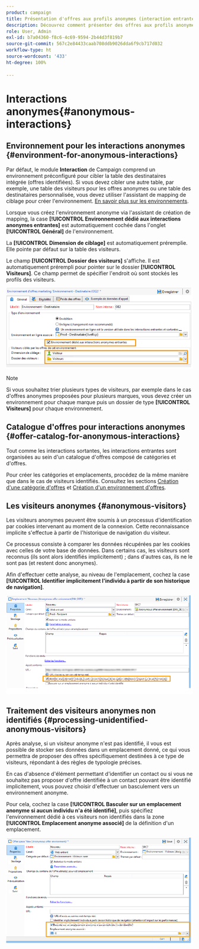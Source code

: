 ```yaml
---
product: campaign
title: Présentation d'offres aux profils anonymes (interaction entrante)
description: Découvrez comment présenter des offres aux profils anonymes
role: User, Admin
exl-id: b7a04360-f8c6-4c69-9594-2b44d3f819b7
source-git-commit: 567c2e84433caab708ddb9026dda6f9cb717d032
workflow-type: ht
source-wordcount: '433'
ht-degree: 100%

---
```


# Interactions anonymes{#anonymous-interactions}

## Environnement pour les interactions anonymes {#environment-for-anonymous-interactions}

Par défaut, le module **Interaction** de Campaign comprend un environnement préconfiguré pour cibler la table des destinataires intégrée (offres identifiées). Si vous devez cibler une autre table, par exemple, une table des visiteurs pour les offres anonymes ou une table des destinataires personnalisée, vous devez utiliser l&#39;assistant de mapping de ciblage pour créer l&#39;environnement. [En savoir plus sur les environnements](interaction-env.md).

Lorsque vous créez l&#39;environnement anonyme via l&#39;assistant de création de mapping, la case **[!UICONTROL Environnement dédié aux interactions anonymes entrantes]** est automatiquement cochée dans l&#39;onglet **[!UICONTROL Général]** de l&#39;environnement.

La **[!UICONTROL Dimension de ciblage]** est automatiquement préremplie. Elle pointe par défaut sur la table des visiteurs.

Le champ **[!UICONTROL Dossier des visiteurs]** s&#39;affiche. Il est automatiquement prérempli pour pointer sur le dossier **[!UICONTROL Visiteurs]**. Ce champ permet de spécifier l&#39;endroit où sont stockés les profils des visiteurs.

![](assets/anonymous_environment_option.png)

>[!NOTE]
>
>Si vous souhaitez trier plusieurs types de visiteurs, par exemple dans le cas d&#39;offres anonymes proposées pour plusieurs marques, vous devez créer un environnement pour chaque marque puis un dossier de type **[!UICONTROL Visiteurs]** pour chaque environnement.

## Catalogue d&#39;offres pour interactions anonymes {#offer-catalog-for-anonymous-interactions}

Tout comme les interactions sortantes, les interactions entrantes sont organisées au sein d&#39;un catalogue d&#39;offres composé de catégories et d&#39;offres.

Pour créer les catégories et emplacements, procédez de la même manière que dans le cas de visiteurs identifiés. Consultez les sections [Création d&#39;une catégorie d&#39;offres](interaction-offer-catalog.md#creating-offer-categories) et [Création d&#39;un environnement d&#39;offres](interaction-env.md#creating-an-offer-environment).

## Les visiteurs anonymes {#anonymous-visitors}

Les visiteurs anonymes peuvent être soumis à un processus d&#39;identification par cookies intervenant au moment de la connexion. Cette reconnaissance implicite s&#39;effectue à partir de l&#39;historique de navigation du visiteur.

Ce processus consiste à comparer les données récupérées par les cookies avec celles de votre base de données. Dans certains cas, les visiteurs sont reconnus (ils sont alors identifiés implicitement) ; dans d&#39;autres cas, ils ne le sont pas (et restent donc anonymes).

Afin d&#39;effectuer cette analyse, au niveau de l&#39;emplacement, cochez la case **[!UICONTROL Identifier implicitement l&#39;individu à partir de son historique de navigation]**.

![](assets/identification_anonymous_visitors.png)

## Traitement des visiteurs anonymes non identifiés {#processing-unidentified-anonymous-visitors}

Après analyse, si un visiteur anonyme n&#39;est pas identifié, il vous est possible de stocker ses données dans un emplacement donné, ce qui vous permettra de proposer des offres spécifiquement destinées à ce type de visiteurs, répondant à des règles de typologie précises.

En cas d&#39;absence d&#39;élément permettant d&#39;identifier un contact ou si vous ne souhaitez pas proposer d&#39;offre identifiée à un contact pouvant être identifié implicitement, vous pouvez choisir d&#39;effectuer un basculement vers un environnement anonyme.

Pour cela, cochez la case **[!UICONTROL Basculer sur un emplacement anonyme si aucun individu n&#39;a été identifié]**, puis spécifiez l&#39;environnement dédié à ces visiteurs non identifiés dans la zone **[!UICONTROL Emplacement anonyme associé]** de la définition d&#39;un emplacement.

![](assets/anonymous_to_anonymous_environment.png)
